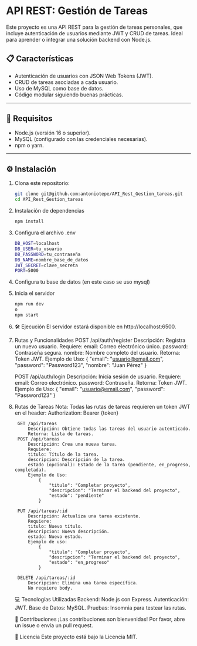 # API REST: Gestión de Tareas

Este proyecto es una API REST para la gestión de tareas personales, que incluye autenticación de usuarios mediante JWT y CRUD de tareas. Ideal para aprender o integrar una solución backend con Node.js.

## 📋 Características

- Autenticación de usuarios con JSON Web Tokens (JWT).
- CRUD de tareas asociadas a cada usuario.
- Uso de MySQL como base de datos.
- Código modular siguiendo buenas prácticas.

---

## 🚀 Requisitos

- Node.js (versión 16 o superior).
- MySQL (configurado con las credenciales necesarias).
- npm o yarn.

---

## ⚙️ Instalación

1. Clona este repositorio:
   ```bash
   git clone git@github.com:antoniotepe/API_Rest_Gestion_tareas.git
   cd API_Rest_Gestion_tareas

2. Instalación de dependencias
    ```bash
    npm install

3. Configura el archivo .env
    ```bash
    DB_HOST=localhost
    DB_USER=tu_usuario
    DB_PASSWORD=tu_contraseña
    DB_NAME=nombre_base_de_datos
    JWT_SECRET=clave_secreta
    PORT=5000

4. Configura tu base de datos (en este caso se uso mysql)

5. Inicia el servidor
    ```bash
    npm run dev
    o
    npm start

6. 🛠️ Ejecución
    El servidor estará disponible en http://localhost:6500.

7. Rutas y Funcionalidades
    POST /api/auth/register
    Descripción: Registra un nuevo usuario.
    Requiere:
        email: Correo electrónico único.
        password: Contraseña segura.
        nombre: Nombre completo del usuario.
        Retorna: Token JWT.
        Ejemplo de Uso:
            {
                "email": "usuario@email.com",
                "password": "Password123",
                "nombre": "Juan Pérez"
            }


    POST /api/auth/login
    Descripción: Inicia sesión de usuario.
    Requiere:
        email: Correo electrónico.
        password: Contraseña.
        Retorna: Token JWT.
        Ejemplo de Uso:
            {
                "email": "usuario@email.com",
                "password": "Password123"
            }

8. Rutas de Tareas
    Nota: Todas las rutas de tareas requieren un token JWT en el header:
        Authorization: Bearer {token}
        
        GET /api/tareas
            Descripción: Obtiene todas las tareas del usuario autenticado.
            Retorna: Lista de tareas.
        POST /api/tareas
            Descripción: Crea una nueva tarea.
            Requiere:
            titulo: Título de la tarea.
            descripcion: Descripción de la tarea.
            estado (opcional): Estado de la tarea (pendiente, en_progreso, completada).
            Ejemplo de Uso:
                {
                    "titulo": "Completar proyecto",
                    "descripcion": "Terminar el backend del proyecto",
                    "estado": "pendiente"
                }

        PUT /api/tareas/:id
            Descripción: Actualiza una tarea existente.
            Requiere:
            titulo: Nuevo título.
            descripcion: Nueva descripción.
            estado: Nuevo estado.
            Ejemplo de uso:
                {
                    "titulo": "Completar proyecto",
                    "descripcion": "Terminar el backend del proyecto",
                    "estado": "en_progreso"
                }

        DELETE /api/tareas/:id
            Descripción: Elimina una tarea específica.
            No requiere body.


    💻 Tecnologías Utilizadas
    Backend: Node.js con Express.
    Autenticación: JWT.
    Base de Datos: MySQL.
    Pruebas: Insomnia para testear las rutas.

    🤝 Contribuciones
    ¡Las contribuciones son bienvenidas! Por favor, abre un issue o envía un pull request.

    📜 Licencia
    Este proyecto está bajo la Licencia MIT.


